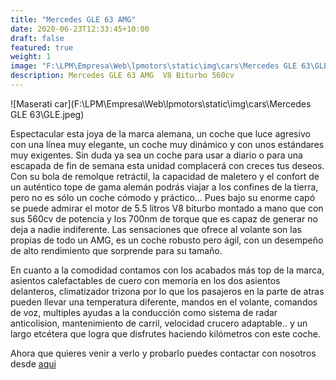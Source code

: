 ```yaml
---
title: "Mercedes GLE 63 AMG"
date: 2020-06-23T12:33:45+10:00
draft: false
featured: true
weight: 1
image: "F:\LPM\Empresa\Web\lpmotors\static\img\cars\Mercedes GLE 63\GLE.jpeg"
description: Mercedes GLE 63 AMG  V8 Biturbo 560cv 
---
```


![Maserati car](F:\LPM\Empresa\Web\lpmotors\static\img\cars\Mercedes GLE 63\GLE.jpeg)




Espectacular esta joya de la marca alemana, un coche que luce agresivo con una línea muy elegante, un coche muy dinámico y con unos estándares muy exigentes. Sin duda ya sea un coche para usar a diario o para una escapada de fin de semana esta unidad complacerá con creces tus deseos.
Con su bola de remolque retráctil, la capacidad de maletero y el confort de un auténtico tope de gama alemán podrás viajar a los confines de la tierra, pero no es sólo un coche cómodo y práctico... Pues bajo su enorme capó se puede admirar el motor de 5.5 litros V8 biturbo montado a mano que con sus 560cv de potencia y los 700nm de torque que es capaz de generar no deja a nadie indiferente. Las sensaciones que ofrece al volante son las propias de todo un AMG, es un coche robusto pero ágil, con un desempeño de alto rendimiento que sorprende para su tamaño.

En cuanto a la comodidad contamos con los acabados más top de la marca, asientos calefactables de cuero con memoria en los dos asientos delanteros, climatizador trizona por lo que los pasajeros en la parte de atras pueden llevar una temperatura diferente, mandos en el volante, comandos de voz, multiples ayudas a la conducción como sistema de radar anticolision, mantenimiento de carril, velocidad crucero adaptable.. y un largo etcétera que logra que disfrutes haciendo kilómetros con este coche. 


Ahora que quieres venir a verlo y probarlo puedes contactar con nosotros desde [aqui](/contacto)
